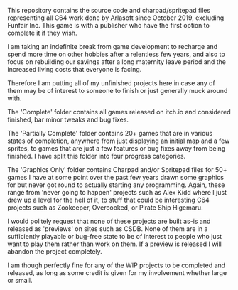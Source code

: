 This repository contains the source code and charpad/spritepad files representing all C64 work done by Arlasoft since October 2019, excluding Funfair Inc. This game is with a publisher who have the first option to complete it if they wish.

I am taking an indefinite break from game development to recharge and spend more time on other hobbies after a relentless few years, and also to focus on rebuilding our savings after a long maternity leave period and the increased living costs that everyone is facing. 

Therefore I am putting all of my unfinished projects here in case any of them may be of interest to someone to finish or just generally muck around with.

The 'Complete' folder contains all games released on itch.io and considered finished, bar minor tweaks and bug fixes. 

The 'Partially Complete' folder contains 20+ games that are in various states of completion, anywhere from just displaying an initial map and a few sprites, to games that are just a few features or bug fixes away from being finished. I have split this folder into four progress categories.

The 'Graphics Only' folder contains Charpad and/or Spritepad files for 50+ games I have at some point over the past few years drawn some graphics for but never got round to actually starting any programming. Again, these range from 'never going to happen' projects such as Alex Kidd where I just drew up a level for the hell of it, to stuff that could be interesting C64 projects such as Zookeeper, Overcooked, or Pirate Ship Higemaru. 

I would politely request that none of these projects are built as-is and released as 'previews' on sites such as CSDB. None of them are in a sufficiently playable or bug-free state to be of interest to people who just want to play them rather than work on them. If a preview is released I will abandon the project completely.

I am though perfectly fine for any of the WIP projects to be completed and released, as long as some credit is given for my involvement whether large or small. 
